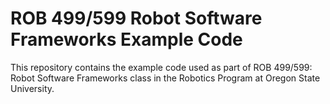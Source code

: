# ROB 499/599 Robot Software Frameworks Example Code

This repository contains the example code used as part of ROB 499/599: Robot Software Frameworks class in the Robotics Program at Oregon State University.
